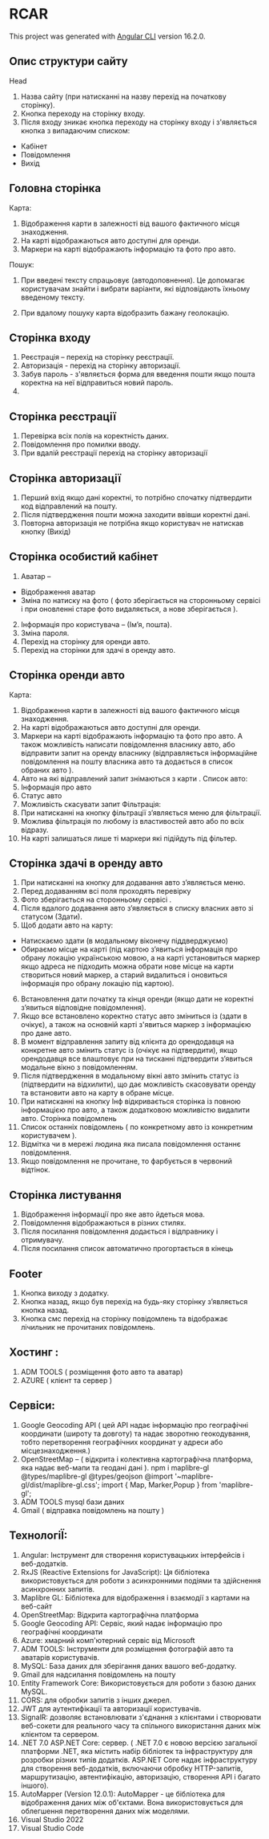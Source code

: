 # RCAR

This project was generated with [Angular CLI](https://github.com/angular/angular-cli) version 16.2.0.



## Опис структури сайту 

Head
1.	Назва сайту (при натисканні на назву перехід на початкову сторінку).
2.	Кнопка переходу на сторінку входу.
3.	Після входу зникає кнопка переходу на сторінку входу і з'являється кнопка з випадаючим списком:
- Кабінет
- Повідомлення
- Вихід

##  Головна сторінка

Карта:
1.	Відображення карти в залежності від вашого фактичного місця знаходження.
2.	На карті відображаються авто доступні для оренди.
3.	Маркери на карті відображають інформацію та фото про авто.

Пошук:
1.	При введені тексту спрацьовує  (автодоповнення). Це допомагає користувачам знайти і вибрати варіанти, які відповідають їхньому введеному тексту.

2.	При вдалому пошуку карта відобразить бажану геолокацію.

##  Сторінка входу
1.	Реєстрація – перехід на сторінку реєстрації.
2.	Авторизація - перехід на сторінку авторизації.
3.	Забув пароль - з'являється форма для введення пошти якщо пошта коректна на неї відправиться новий пароль.
4.	
##  Сторінка реєстрації
1.	Перевірка всіх полів на коректність даних.
2.	Повідомлення про помилки вводу.
3.	При вдалій реєстрації перехід на сторінку авторизації

##  Сторінка авторизації
1.	Перший вхід якщо дані коректні, то потрібно спочатку підтвердити  код відправлений на пошту.
2.	Після підтвердження пошти можна заходити ввівши коректні дані.
3.	Повторна авторизація не потрібна якщо користувач не натискав кнопку (Вихід)

##  Сторінка особистий кабінет
1.	Аватар – 
-	Відображення аватар 
-	Зміна по натиску на фото ( фото зберігається на сторонньому сервісі і при оновленні старе фото видаляється, а нове зберігається ).
2.	Інформація про користувача – (Ім’я, пошта).
3.	Зміна пароля.
4.	Перехід на сторінку для оренди авто.
5.	Перехід на сторінки для здачі в оренду авто.

##  Сторінка оренди авто
Карта:
1.	Відображення карти в залежності від вашого фактичного місця знаходження.
2.	На карті відображаються авто доступні для оренди.
3.	Маркери на карті відображають інформацію та фото про авто.
А також можливість написати повідомлення  власнику авто, або відправити запит на оренду власнику (відправляється інформаційне повідомлення на пошту власника авто та додається в список обраних авто ). 
4.	Авто на які відправлений запит знімаються з карти .
Список авто:
1.	Інформація про авто 
2.	Статус авто 
3.	Можливість скасувати запит 
Фільтрація:
1.	При натисканні на кнопку фільтрації з’являється меню для фільтрації.
2.	Можлива фільтрація по любому із властивостей авто або по всіх відразу.
3.	На карті залишаться лише ті маркери які підійдуть під фільтер.

##  Сторінка здачі в оренду авто

1.	При натисканні на кнопку для додавання авто з’являється меню.
2.	Перед додаванням всі поля проходять перевірку 
3.	Фото зберігається на сторонньому сервісі .
4.	Після вдалого додавання авто з’являється в списку власних авто зі статусом (Здати).
5.	Щоб додати авто на карту:
-	Натискаємо здати (в модальному віконечу піддверджуємо)
-	Обираємо місце на карті (під картою з’явиться інформація про обрану локацію українською мовою, а на карті установиться маркер якщо адреса не підходить можна обрати нове місце на карти створиться новий маркер, а старий видалиться і оновиться інформація про обрану локацію під картою).
6.	Встановлення дати початку та кінця оренди (якщо дати не коректні з’явиться відповідне повідомлення).
7.	 Якщо все встановлено коректно статус авто зміниться із (здати в очікує), а також на основній карті з'явиться маркер з інформацією про дане авто.
8.	В момент відправлення запиту від клієнта до орендодавця на конкретне авто змінить статус  із (очікує на підтвердити), якщо орендодавця все влаштовує при на тисканні підтвердити з’явиться модальне вікно з повідомленням. 
9.	Після підтвердження в модальному вікні авто змінить статус  із (підтвердити на відхилити), що дає можливість скасовувати оренду та встановити авто на карту в обране місце.
10.	При натисканні на кнопку Інф відкривається сторінка із повною інформацією про авто, а також додатковою можливістю видалити авто.
Сторінка повідомлень
1.	Список останніх повідомлень ( по конкретному авто із конкретним користувачем ).
2.	Відмітка чи в мережі людина яка писала повідомлення останнє повідомлення.
3.	Якщо повідомлення не прочитане, то фарбується в червоний відтінок.

## Сторінка листування

1.	Відображення інформації про яке авто йдеться мова.
2.	Повідомлення відображаються в різних стилях.
3.	Після посилання  повідомлення додається і відправнику і отримувачу.
4.	Після посилання  список автоматично прогортається в кінець 




##  Footer
1.	Кнопка виходу з додатку.
2.	Кнопка назад, якщо був перехід на будь-яку сторінку з’являється кнопка назад.
3.	Кнопка смс перехід на сторінку повідомлень та відображає лічильник не прочитаних повідомлень.




































##  Хостинг :

1.	ADM TOOLS ( розміщення фото авто та аватар)
2.	AZURE ( клієнт та сервер )

##  Сервіси:
1.	Google Geocoding API ( цей API надає інформацію про географічні координати (широту та довготу) та надає зворотню геокодування, тобто перетворення географічних координат у адреси або місцезнаходження.)
2.	OpenStreetMap – ( відкрита і колективна картографічна платформа, яка надає веб-мапи та геодані дані ). 
npm i maplibre-gl @types/maplibre-gl @types/geojson
@import '~maplibre-gl/dist/maplibre-gl.css'; 
                       import { Map, Marker,Popup } from 'maplibre-gl';
3.	ADM TOOLS mysql бази даних 
4.	 Gmail ( відправка повідомлень на пошту )
##  ТехнологіЇ:
1.	Angular: Інструмент для створення користувацьких інтерфейсів і веб-додатків.
2.	RxJS (Reactive Extensions for JavaScript): Ця бібліотека використовується для роботи з асинхронними подіями та здійснення асинхронних запитів.
3.	Maplibre GL: Бібліотека для відображення і взаємодії з картами на веб-сайт
4.	OpenStreetMap: Відкрита картографічна платформа
5.	Google Geocoding API: Сервіс, який надає інформацію про географічні координати
6.	Azure:  хмарний комп'ютерний сервіс від Microsoft
7.	ADM TOOLS: Інструменти для розміщення фотографій авто та аватарів користувачів.
8.	MySQL: База даних для зберігання даних вашого веб-додатку.
9.	Gmail для надсилання повідомлень на пошту
10.	Entity Framework Core: Використовується для роботи з базою даних MySQL.
11.	CORS: для обробки запитів з інших джерел.
12.	JWT для аутентифікації та авторизації користувачів.
13.	SignalR:  дозволяє встановлювати з'єднання з клієнтами і створювати веб-сокети для реального часу та спільного використання даних між клієнтом та сервером. 
14.	.NET 7.0 ASP.NET Core:  сервер. ( .NET 7.0 є новою версією загальної платформи .NET, яка містить набір бібліотек та інфраструктуру для розробки різних типів додатків.  ASP.NET Core надає інфраструктуру для створення веб-додатків, включаючи обробку HTTP-запитів, маршрутизацію, автентифікацію, авторизацію, створення API і багато іншого).
15.	AutoMapper (Version 12.0.1): AutoMapper - це бібліотека для відображення даних між об'єктами. Вона використовується для облегшення перетворення даних між моделями.
16.	Visual Studio 2022
17.	Visual Studio Code

